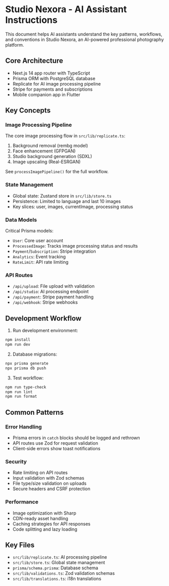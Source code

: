 # Studio Nexora - AI Assistant Instructions

This document helps AI assistants understand the key patterns, workflows, and conventions in Studio Nexora, an AI-powered professional photography platform.

## Core Architecture

- Next.js 14 app router with TypeScript
- Prisma ORM with PostgreSQL database
- Replicate for AI image processing pipeline
- Stripe for payments and subscriptions
- Mobile companion app in Flutter

## Key Concepts

### Image Processing Pipeline

The core image processing flow in `src/lib/replicate.ts`:
1. Background removal (rembg model)
2. Face enhancement (GFPGAN)
3. Studio background generation (SDXL)
4. Image upscaling (Real-ESRGAN)

See `processImagePipeline()` for the full workflow.

### State Management

- Global state: Zustand store in `src/lib/store.ts`
- Persistence: Limited to language and last 10 images
- Key slices: user, images, currentImage, processing status

### Data Models

Critical Prisma models:
- `User`: Core user account
- `ProcessedImage`: Tracks image processing status and results
- `Payment`/`Subscription`: Stripe integration 
- `Analytics`: Event tracking
- `RateLimit`: API rate limiting

### API Routes

- `/api/upload`: File upload with validation
- `/api/studio`: AI processing endpoint
- `/api/payment`: Stripe payment handling
- `/api/webhook`: Stripe webhooks

## Development Workflow

1. Run development environment:
```bash
npm install
npm run dev
```

2. Database migrations:
```bash
npx prisma generate
npx prisma db push
```

3. Test workflow:
```bash
npm run type-check
npm run lint
npm run format
```

## Common Patterns

### Error Handling
- Prisma errors in `catch` blocks should be logged and rethrown
- API routes use Zod for request validation
- Client-side errors show toast notifications

### Security
- Rate limiting on API routes
- Input validation with Zod schemas
- File type/size validation on uploads
- Secure headers and CSRF protection

### Performance
- Image optimization with Sharp
- CDN-ready asset handling
- Caching strategies for API responses
- Code splitting and lazy loading

## Key Files

- `src/lib/replicate.ts`: AI processing pipeline
- `src/lib/store.ts`: Global state management
- `prisma/schema.prisma`: Database schema
- `src/lib/validations.ts`: Zod validation schemas
- `src/lib/translations.ts`: i18n translations